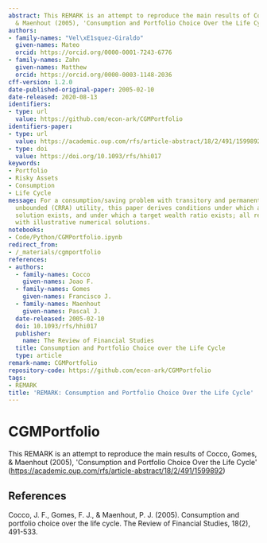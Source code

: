 ```yaml
---
abstract: This REMARK is an attempt to reproduce the main results of Cocco, Gomes,
  & Maenhout (2005), 'Consumption and Portfolio Choice Over the Life Cycle' (https://academic.oup.com/rfs/article-abstract/18/2/491/1599892)
authors:
- family-names: "Vel\xE1squez-Giraldo"
  given-names: Mateo
  orcid: https://orcid.org/0000-0001-7243-6776
- family-names: Zahn
  given-names: Matthew
  orcid: https://orcid.org/0000-0003-1148-2036
cff-version: 1.2.0
date-published-original-paper: 2005-02-10
date-released: 2020-08-13
identifiers:
- type: url
  value: https://github.com/econ-ark/CGMPortfolio
identifiers-paper:
- type: url
  value: https://academic.oup.com/rfs/article-abstract/18/2/491/1599892
- type: doi
  value: https://doi.org/10.1093/rfs/hhi017
keywords:
- Portfolio
- Risky Assets
- Consumption
- Life Cycle
message: For a consumption/saving problem with transitory and permanent shocks and
  unbounded (CRRA) utility, this paper derives conditions under which a nondegenerate
  solution exists, and under which a target wealth ratio exists; all results are paired
  with illustrative numerical solutions.
notebooks:
- Code/Python/CGMPortfolio.ipynb
redirect_from:
- /_materials/cgmportfolio
references:
- authors:
  - family-names: Cocco
    given-names: Joao F.
  - family-names: Gomes
    given-names: Francisco J.
  - family-names: Maenhout
    given-names: Pascal J.
  date-released: 2005-02-10
  doi: 10.1093/rfs/hhi017
  publisher:
    name: The Review of Financial Studies
  title: Consumption and Portfolio Choice over the Life Cycle
  type: article
remark-name: CGMPortfolio
repository-code: https://github.com/econ-ark/CGMPortfolio
tags:
- REMARK
title: 'REMARK: Consumption and Portfolio Choice Over the Life Cycle'
---
```


# CGMPortfolio

This REMARK is an attempt to reproduce the main results of Cocco, Gomes, & Maenhout (2005), 'Consumption and Portfolio Choice Over the Life Cycle' (https://academic.oup.com/rfs/article-abstract/18/2/491/1599892)

## References

Cocco, J. F., Gomes, F. J., & Maenhout, P. J. (2005). Consumption and portfolio choice over the life cycle. The Review of Financial Studies, 18(2), 491-533.


